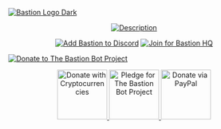[![Bastion Logo Dark](https://resources.bastionbot.org/logos/Bastion_Logotype_CD.png)](https://bastionbot.org 'The Bastion Bot')

<div align='center'>

[![Description](https://i.imgur.com/ZzNUzIg.png)](https://bastionbot.org/commands 'Bastion Commands')

</div>

<div align='center'>

[![Add Bastion to Discord](https://i.imgur.com/RMXPGk9.png)](https://bastionbot.org/add 'Add Bastion to Discord')
[![Join for Bastion HQ](https://i.imgur.com/RiwFUY6.png)](https://discord.gg/fzx8fkt 'Join Bastion HQ')

</div>

<div alight='center'>

[![Donate to The Bastion Bot Project](https://i.imgur.com/0vm6T8t.png)](https://bastionbot.org/donate 'Support the development of The Bastion Bot Project')

</div>

<div align='center'>

<a href="https://commerce.coinbase.com/checkout/ff8b08ec-5d39-4910-89cd-8267cd5c3c54" title="Donate with Cryptocurrencies">
<img src="https://i.imgur.com/LbIdL4A.jpg" alt="Donate with Cryptocurrencies" height="100" />
</a>
<a href="https://www.patreon.com/bastionbot" title="Pledge for The Bastion Bot Project">
<img src="https://i.imgur.com/NBMyXjO.jpg" alt="Pledge for The Bastion Bot Project" height="100" />
</a>
<a href="https://paypal.me/snkrsnkampa" title="Donate via PayPal">
<img src="https://i.imgur.com/Dyfpicq.jpg" alt="Donate via PayPal" height="100" />
</a>

</div>
